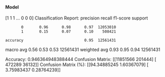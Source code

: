#### Model
[1 1 1 ... 0 0 0]
Classification Report:
              precision    recall  f1-score   support

           0       0.96      0.98      0.97  12053010
           1       0.15      0.07      0.10    508421

    accuracy                           0.95  12561431
   macro avg       0.56      0.53      0.53  12561431
weighted avg       0.93      0.95      0.94  12561431

Accuracy: 0.946364948388444
Confusion Matrix:
[[11851566   201444]
 [  472289    36132]]
Confusion Matrix (%):
[[94.34885245  1.60367079]
 [ 3.75983437  0.28764239]]
